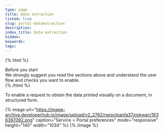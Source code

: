 ```yaml
---
type: page
title: Data extraction
listed: true
slug: portal-dataextraction
description: 
index_title: Data extraction
hidden: 
keywords: 
tags: 
---
```


{% html %}
<div class="alert-BYS">
   <div class="alert-title" id="BYS">
      Before you start
   </div>
   <div class="alert-text" >
We strongly suggest you read the sections above and understand the user flow and checks you want to enable.    </div>
   <div class="alert-links"> 
   </div>
</div>
{% /html %}

To enable a request to obtain the data printed visually on a document, in structured form.

{% image url="https://image-archive.developerhub.io/image/upload/v2_2762/rwjoclpanfa37zjokwan/1636397092.png" caption="Service &gt; Portal preferences" mode="responsive" height="140" width="1034" %}
{% /image %}